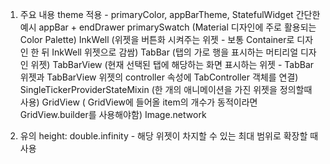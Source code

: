 
1. 주요 내용
theme 적용 - primaryColor, appBarTheme,
StatefulWidget 간단한 예시
appBar + endDrawer
primarySwatch (Material 디자인에 주로 활용되는 Color Palette)
InkWell (위젯을 버튼화 시켜주는 위젯 - 보통 Container로 디자인 한 뒤 InkWell 위젯으로 감쌈)
TabBar (탭의 가로 행을 표시하는 머티리얼 디자인 위젯)
TabBarView (현재 선택된 탭에 해당하는 화면 표시하는 위젯 - TabBar 위젯과 TabBarView 위젯의 controller 속성에
                                                TabController 객체를 연결)
SingleTickerProviderStateMixin (한 개의 애니메이션을 가진 위젯을 정의할때 사용)
GridView ( GridView에 들어올 item의 개수가 동적이라면 GridView.builder를 사용해야함)
Image.network



2. 유의
height: double.infinity     -   해당 위젯이 차지할 수 있는 최대 범위로 확장할 때 사용
